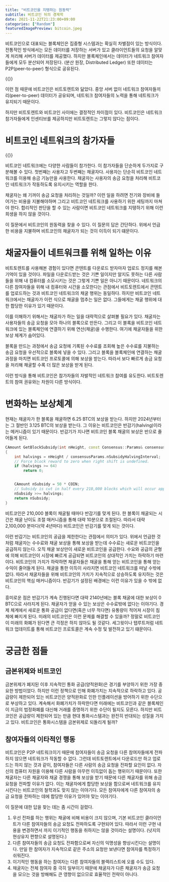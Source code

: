 ```yaml
---
title: "비트코인을 지탱하는 원동력"
subtitle: 비트코인 뒤의 경제학
date: 2021-11-22T21:23:00+09:00
categories: ["Random"]
featuredImagePreview: bitcoin.jpeg
---
```



비트코인으로 대표되는 블록체인은 집중형 시스템과는 확실히 차별점이 있는 방식이다.
전통적인 방식에서는 모든 데이터를 저장하는 서버가 있고 클라이언트들의 요청을 알맞게 처리해 서버가 데이터를 제공했다.
하지만 블록체인에서는 데이터가 네트워크 참여자들에게 모두 분산되어 저장된다. (분산 원장, Distributed Ledger)
또한 데이터는 P2P(peer-to-peer) 형식으로 공유된다.

{{<bundle-image name="network_types.png" alt="server-client network and p2p network">}}

이런 점 때문에 비트코인은 비트토렌트와 닮았다.
중앙 서버 없이 네트워크 참여자들끼리(peer-to-peer) 데이터가 공유되며,
네트워크 참여자들의 노력을 통해 네트워크가 유지되기 때문이다.

하지만 비트토렌트와 비트코인 사이에는 결정적인 차이점이 있다.
비트코인은 네트워크 참가자들에게 인센티브를 제공하지만 비트토렌트는 그렇지 않다는 점이다.

# 비트코인 네트워크의 참가자들

{{<bundle-image name="bitcoin.jpeg" alt="Bitcoin" width="50%">}}

비트코인 네트워크에는 다양한 사람들이 참가한다. 이 참가자들을 단순하게 두가지로 구분해볼 수 있다.
첫번째는 사용자고 두번째는 채굴자다.
사용자는 단순히 비트코인 네트워크를 이용해 송금 기능만을 사용한다.
채굴자는 사용자의 송금 요청을 처리해 비트코인 네트워크가 작동하도록 유지시키는 역할을 한다.

채굴자는 왜 기꺼이 송금 요청을 처리하는 것일까? 
이런 일을 하려면 전기와 장비에 들어가는 비용을 지불해야하며 그리고 비트코인 네트워크를 사용하기 위한 세팅까지 마쳐야 한다.
합리적인 판단을 할 수 있는 사람이면 비트코인 네트워크를 지탱하기 위해 이런 희생을 하지 않을 것이다.

이 질문에서 비트코인의 원동력을 찾을 수 있다.
이 질문의 답은 간단하다.
위에서 언급한 비용을 지불하며 비트코인의 채굴자가 되는 것이 이득이 되기 떄문이다.

# 채굴자들이 네트워크를 위해 일하는 이유

비트토렌트를 사용해본 경험이 있다면 콘텐트를 다운로드 받자마자 업로드 정지를 해본 기억이 있을 것이다.
파일을 다운로드받는 것은 기쁜 일이지만 알지도 못하는 다른 사람들을 위해 내 컴퓨터를 소모시키는 것은 그렇게 기쁜 일은 아니기 때문이다.
네트워크의 다른 참여자들을 위해 내 컴퓨터와 시간을 소모한다는 관점에서 비트토렌트에서 콘텐트를 업로드하는 것과 비트코인 네트워크의 채굴 행위는 동일하다.
하지만 비트코인 네트워크에서는 채굴자가 이런 식으로 채굴을 멈추는 일은 없다.
그들에게는 채굴 행위에 대한 합당한 이유가 있기 때문이다.

이를 이해하기 위해서는 채굴자가 하는 일을 대략적으로 살펴볼 필요가 있다.
채굴자는 사용자들의 송금 요청을 모아 하나의 블록으로 만든다.
그리고 이 블록을 비트코인 네트워크에 있는 블록체인에 연결하기 위해 연산(채굴)을 수행한다.
여기에 채굴자들을 위한 보상 체계가 숨어있다.

블록을 만드는 과정에서 송금 요청에 기록된 수수료를 조회해 높은 수수료를 지불하는 송금 요청을 우선적으로 블록에 넣을 수 있다.
그리고 블록을 블록체인에 연결하는 채굴 과정을 마치면 비트코인 프로토콜에 의해 보상을 받는다.
따라서 보다 빠르게 송금 요청을 처리해 채굴할 수록 더 많은 보상을 받게 된다.

이런 방식을 통해 비트코인은 참가자들의 자발적인 네트워크 참여를 유도한다.
비트토렌트의 참여 권유와는 차원이 다른 방식이다.

# 변화하는 보상체계

현재는 채굴자가 한 블록을 채굴하면 6.25 BTC의 보상을 받는다.
하지만 2024년부터는 그 절반인 3.125 BTC의 보상을 받는다.
그 이유는 비트코인은 반감기(halving)이라는 메커니즘이 있기 때문이다.
반감기가 지나면 비트코인 블록 채굴의 보상은 반으로 줄어들게 된다.

``` cpp
CAmount GetBlockSubsidy(int nHeight, const Consensus::Params& consensusParams)
{
    int halvings = nHeight / consensusParams.nSubsidyHalvingInterval;
    // Force block reward to zero when right shift is undefined.
    if (halvings >= 64)
        return 0;


    CAmount nSubsidy = 50 * COIN;
    // Subsidy is cut in half every 210,000 blocks which will occur approximately every 4 years.
    nSubsidy >>= halvings;
    return nSubsidy;
}
```

비트코인은 210,000 블록이 채굴될 때마다 반감기를 맞게 된다.
한 블록이 채굴되는 시간은 채굴 난이도 조절 매커니즘을 통해 대략 10분으로 조절된다.
따라서 대략 2,100,000 분마다(약 4년마다) 비트코인은 반감기를 맞게 되는 것이다.

이런 반감기는 비트코인의 공급을 제한한다는 관점에서 의미가 있다.
위에서 언급한 것처럼 채굴자는 수수료와 채굴 보상을 통해 보상을 받는데 수수료는 새로운 비트코인을 공급하지 않는다.
오직 채굴 보상만이 새로운 비트코인을 공급한다.
수요와 공급의 균형에 의해 비트코인이 시장에 빠르게 공급되면 비트코인의 상대적인 가치는 하락하기 마련이다.
비트코인의 가치가 하락하면 채굴자들은 채굴을 통해 얻는 비트코인을 통해 얻는 수익이 줄어들게 된다.
채굴을 통한 이득이 사라지면 비트코인 네트워크를 떠날 수밖에 없다.
따라서 채굴자들을 위해 비트코인의 가치가 지속적으로 상승하도록 유지하는 것은 비트코인의 핵심 매커니즘이다.
반감기가 설정된 배경에는 이런 이유가 있을 수 밖에 없다.

흥미로운 점은 반감기가 계속 진행된다면 대략 2140년에는 블록 채굴에 대한 보상이 0 BTC으로 사라지게 된다.
채굴자가 얻을 수 있는 보상은 수수료밖에 없다는 이야기다.
경제 체계에서 새로운 통화 공급이 없다면(혹은 너무 적다면) 유통량이 적어져 시장이 침체에 빠지게 된다.
미래의 비트코인은 이런 문제를 해결할 수 있을까?
정말로 비트코인이 미래의 화폐가 된다면 큰 걱정은 하지 않아도 될 것같다.
세그윗이나 탭루트처럼 네트워크 업데이트를 통해 비트코인 프로토콜은 계속 수정 및 발전하고 있기 떄문이다.

# 궁금한 점들

## 금본위제와 비트코인

금본위제가 폐지된 이후 지속적인 통화 공급(양적완화)은 경기를 부양하기 위한 가장 중요한 방법이었다.
하지만 이런 정책으로 인해 화폐가치는 지속적으로 하락하고 있다.
공급량이 제한되어 있는 비트코인은 양적완화로 인한 인플레이션을 방어하기 위한 수단으로 부상하고 있다.
계속해서 화폐가치가 하락한다면 미래에는 비트코인과 같은 블록체인이 지금의 법정화폐를 대신해 거래를 증명하기 위한 수단이 될지도 모른다.
하지만 비트코인은 공급량이 제한되어 있는 만큼 현대 통화시스템과는 완전히 반대되는 성질을 가지고 있다.
비트코인은 통화시스템을 금본위제로 되돌리게 될까?

## 참여자들의 이타적인 행동

비트코인은 P2P 네트워크이기 때문에 참여자들이 송금 요청을 다른 참여자들에게 전파하지 않으면 네트워크가 작동할 수 없다.
그런데 비트토렌트에서 다운로드만 하고 업로드는 하지 않는 것과 같이, 참여자들은 다른 사람의 송금 요청을 전파할 요인이 없다.
자신의 컴퓨터 자원을 이용해 다른 사람을 아무런 이득없이 돕는 행위이기 때문이다.
또한 채굴자는 다른 채굴자와 채굴 경쟁을 통해 보상을 받기 때문에 다른 채굴자를 위해 송금 요청을 전파할 이유가 없다.
이는 채굴자에게 합당한 보상을 함으로써 네트워크를 유지시킨다는 비트코인의 철학과도 맞지 않는 이야기다.
모든 참여자에게 다른 참여자의 송금 요청을 전파하는 데에 합당한 이유가 있어야 맞는 이야기다.

이 질문에 대한 답을 찾는 데는 좀 시간이 걸렸다.

1. 우선 전파를 하는 행위는 채굴에 비해 비용이 크지 않으며, 기본 비트코인 클라이언트가 다른 참여자들의 송금 요청도 전파하도록 구현되어 있다. 따라서 이런 구현 내용을 변경하면서 까지 이기적인 행동을 취하지는 않을 것이라는 설명이다. (넛지의 현상유지 편향으로 설명된다.)
2. 다른 참여자들의 송금 요청도 전파함으로써 자신의 익명성을 향상시킨다는 설명이다. 만일 한 참여자가 지속적으로 같은 주소의 요청만 보낸다면 참여자를 특정하기 쉬워진다.
3. 이기적인 행동을 하는 참여자는 다른 참여자들의 블랙리스트에 오를 수도 있다.
4. 채굴자는 전체 참여자 중 극히 일부이기 때문에 채굴자가 다른 채굴자가 송금 요청을 모으는 것을 방해해도 큰 영향이 없으므로 효율적인 전략이 아니다.